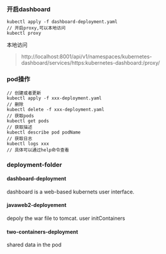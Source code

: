 ### 开启dashboard
```
kubectl apply -f dashboard-deployment.yaml
// 开启proxy,可以本地访问
kubectl proxy
```
本地访问
> http://localhost:8001/api/v1/namespaces/kubernetes-dashboard/services/https:kubernetes-dashboard:/proxy/ 

### pod操作
```
// 创建或者更新
kubectl apply -f xxx-deployment.yaml
// 删除
kubectl delete -f xxx-deployment.yaml
// 获取pods
kubectl get pods
// 获取描述
kubectl describe pod podName
// 获取日志
kubectl logs xxx
// 具体可以通过help命令查看
```

### deployment-folder

#### dashboard-deployment

dashboard is a web-based kubernets user interface.

#### javaweb2-deployement

depoly the war file to tomcat. user initContainers

#### two-containers-deployment

shared data in the pod

